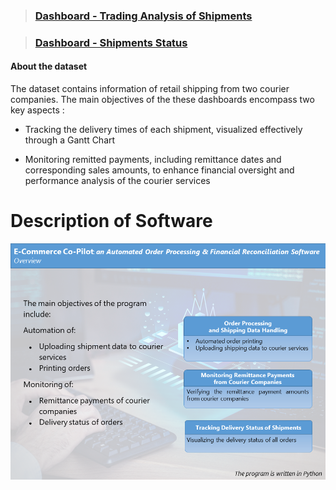 > ### [Dashboard - Trading Analysis of Shipments](https://github.com/michailprev/Data-Analysis/blob/main/Retail%20Shipping/Dashboard%20-%20Trading%20Analysis%20of%20Shipments.png)

> ### [Dashboard - Shipments Status](https://github.com/michailprev/Data-Analysis/blob/main/Retail%20Shipping/Dashboard%20-%20Shipments%20Status.png)



#### About the dataset

The dataset contains information of retail shipping from two courier companies. The main objectives of the these dashboards encompass two key aspects :

- Tracking the delivery times of each shipment, visualized effectively through a Gantt Chart

- Monitoring remitted payments, including remittance dates and corresponding sales amounts, to enhance financial oversight and performance analysis of the courier services



# Description of Software

![](./slides/Slide1.PNG)





